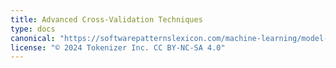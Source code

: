 ```yaml
---
title: Advanced Cross-Validation Techniques
type: docs
canonical: "https://softwarepatternslexicon.com/machine-learning/model-validation-and-evaluation-patterns/advanced-cross-validation-techniques"
license: "© 2024 Tokenizer Inc. CC BY-NC-SA 4.0"
---
```

